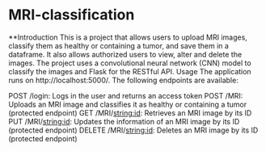 # MRI-classification
**Introduction
This is a project that allows users to upload MRI images, classify them as healthy or containing a tumor, and save them in a dataframe. It also allows authorized users to view, alter and delete the images. The project uses a convolutional neural network (CNN) model to classify the images and Flask for the RESTful API.
Usage
The application runs on http://localhost:5000/. The following endpoints are available:

POST /login: Logs in the user and returns an access token
POST /MRI: Uploads an MRI image and classifies it as healthy or containing a tumor (protected endpoint)
GET /MRI/<string:id>: Retrieves an MRI image by its ID
PUT /MRI/<string:id>: Updates the information of an MRI image by its ID (protected endpoint)
DELETE /MRI/<string:id>: Deletes an MRI image by its ID (protected endpoint)
